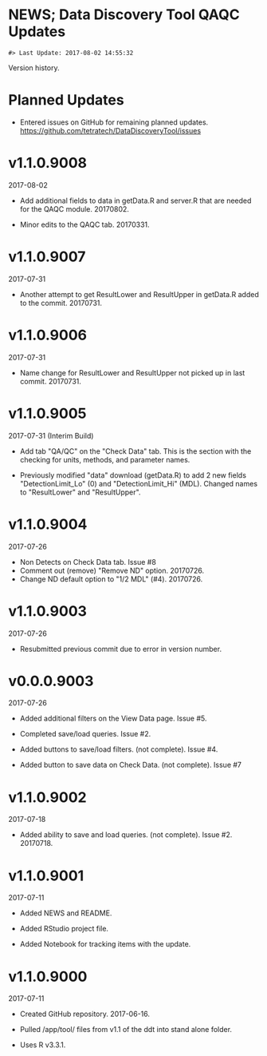 NEWS; Data Discovery Tool QAQC Updates
================

<!-- NEWS.md is generated from NEWS.Rmd. Please edit that file -->
    #> Last Update: 2017-08-02 14:55:32

Version history.

Planned Updates
===============

-   Entered issues on GitHub for remaining planned updates. <https://github.com/tetratech/DataDiscoveryTool/issues>

v1.1.0.9008
===========

2017-08-02

-   Add additional fields to data in getData.R and server.R that are needed for the QAQC module. 20170802.

-   Minor edits to the QAQC tab. 20170331.

v1.1.0.9007
===========

2017-07-31

-   Another attempt to get ResultLower and ResultUpper in getData.R added to the commit. 20170731.

v1.1.0.9006
===========

2017-07-31

-   Name change for ResultLower and ResultUpper not picked up in last commit. 20170731.

v1.1.0.9005
===========

2017-07-31 (Interim Build)

-   Add tab "QA/QC" on the "Check Data" tab.
    This is the section with the checking for units, methods, and parameter names.

-   Previously modified "data" download (getData.R) to add 2 new fields "DetectionLimit\_Lo" (0) and "DetectionLimit\_Hi" (MDL). Changed names to "ResultLower" and "ResultUpper".

v1.1.0.9004
===========

2017-07-26

-   Non Detects on Check Data tab. Issue \#8
-   Comment out (remove) "Remove ND" option. 20170726.
-   Change ND default option to "1/2 MDL" (\#4). 20170726.

v1.1.0.9003
===========

2017-07-26

-   Resubmitted previous commit due to error in version number.

v0.0.0.9003
===========

2017-07-26

-   Added additional filters on the View Data page. Issue \#5.

-   Completed save/load queries. Issue \#2.

-   Added buttons to save/load filters. (not complete). Issue \#4.

-   Added button to save data on Check Data. (not complete). Issue \#7

v1.1.0.9002
===========

2017-07-18

-   Added ability to save and load queries. (not complete). Issue \#2. 20170718.

v1.1.0.9001
===========

2017-07-11

-   Added NEWS and README.

-   Added RStudio project file.

-   Added Notebook for tracking items with the update.

v1.1.0.9000
===========

2017-07-11

-   Created GitHub repository. 2017-06-16.

-   Pulled /app/tool/ files from v1.1 of the ddt into stand alone folder.

-   Uses R v3.3.1.
